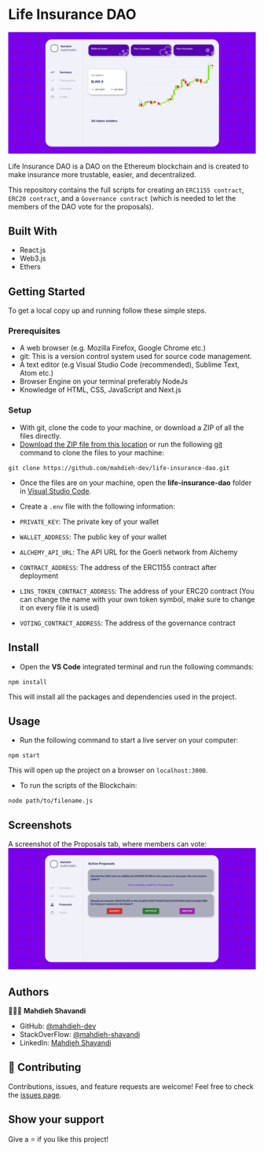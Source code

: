# Life Insurance DAO

![LifeInsuranceDAO dashboard](https://github.com/mahdieh-dev/life-insurance-dao/blob/main/src/assets/dashboard.png)

Life Insurance DAO is a DAO on the Ethereum blockchain and is created to make insurance more trustable, easier, and decentralized.

This repository contains the full scripts for creating an `ERC1155 contract`, `ERC20 contract`, and a `Governance contract` (which is needed to let the members of the DAO vote for the proposals).

## Built With

- React.js
- Web3.js
- Ethers

## Getting Started

To get a local copy up and running follow these simple steps.

### Prerequisites

- A web browser (e.g. Mozilla Firefox, Google Chrome etc.)
- git: This is a version control system used for source code management.
- A text editor (e.g Visual Studio Code (recommended), Sublime Text, Atom etc.)
- Browser Engine on your terminal preferably NodeJs
- Knowledge of HTML, CSS, JavaScript and Next.js

### Setup

- With git, clone the code to your machine, or download a ZIP of all the files directly.
- [Download the ZIP file from this location](https://github.com/mahdieh-dev/life-insurance-dao/archive/refs/heads/main.zip) or run the following [git](https://git-scm.com/) command to clone the files to your machine:

```
git clone https://github.com/mahdieh-dev/life-insurance-dao.git
```

- Once the files are on your machine, open the **life-insurance-dao** folder in [Visual Studio Code](https://code.visualstudio.com/download).
- Create a `.env` file with the following information:

- `PRIVATE_KEY`: The private key of your wallet
- `WALLET_ADDRESS`: The public key of your wallet
- `ALCHEMY_API_URL`: The API URL for the Goerli network from Alchemy
- `CONTRACT_ADDRESS`: The address of the ERC1155 contract after deployment
- `LINS_TOKEN_CONTRACT_ADDRESS`: The address of your ERC20 contract (You can change the name with your own token symbol, make sure to change it on every file it is used)
- `VOTING_CONTRACT_ADDRESS`: The address of the governance contract

## Install

- Open the **VS Code** integrated terminal and run the following commands:

```
npm install
```

This will install all the packages and dependencies used in the project.

## Usage

- Run the following command to start a live server on your computer:

```
npm start
```

This will open up the project on a browser on `localhost:3000`.

- To run the scripts of the Blockchain:

```
node path/to/filename.js
```

## Screenshots

A screenshot of the Proposals tab, where members can vote:
![LifeInsuranceDAO Proposals tab image](https://github.com/mahdieh-dev/life-insurance-dao/blob/main/src/assets/proposals.png)

## Authors

👩🏻‍💼 **Mahdieh Shavandi**

- GitHub: [@mahdieh-dev](https://github.com/mahdieh-dev)
- StackOverFlow: [@mahdieh-shavandi](https://stackoverflow.com/users/8898138/mahdieh-shavandi)
- LinkedIn: [Mahdieh Shavandi](https://www.linkedin.com/in/mshvnd/)

## 🤝 Contributing

Contributions, issues, and feature requests are welcome!
Feel free to check the [issues page](../../issues/).

## Show your support

Give a ⭐️ if you like this project!
